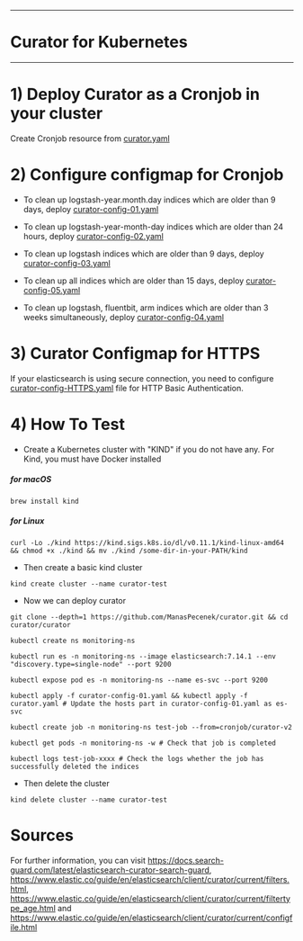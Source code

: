 ------------------------
# Curator for Kubernetes
------------------------

# 1) Deploy Curator as a Cronjob in your cluster

Create Cronjob resource from [curator.yaml](https://github.com/ManasPecenek/curator/blob/main/curator/curator.yaml)

# 2) Configure configmap for Cronjob


* To clean up logstash-year.month.day indices which are older than 9 days, deploy  [curator-config-01.yaml](https://github.com/ManasPecenek/curator/blob/main/curator/curator-config-01.yaml)

* To clean up logstash-year-month-day indices which are older than 24 hours, deploy   [curator-config-02.yaml](https://github.com/ManasPecenek/curator/blob/main/curator/curator-config-02.yaml)

* To clean up logstash indices which are older than 9 days, deploy [curator-config-03.yaml](https://github.com/ManasPecenek/curator/blob/main/curator/curator-config-03.yaml)

* To clean up all indices which are older than 15 days, deploy [curator-config-05.yaml](https://github.com/ManasPecenek/curator/blob/main/curator/curator-config-05.yaml)

* To clean up logstash, fluentbit, arm indices which are older than 3 weeks simultaneously, deploy [curator-config-04.yaml](https://github.com/ManasPecenek/curator/blob/main/curator/curator-config-04.yaml)


# 3) Curator Configmap for HTTPS

If your elasticsearch is using secure connection, you need to configure [curator-config-HTTPS.yaml](https://github.com/ManasPecenek/curator/blob/main/curator/curator-config-HTTPS.yaml) file for HTTP Basic Authentication.

# 4) How To Test

* Create a Kubernetes cluster with "KIND" if you do not have any. For Kind, you must have Docker installed

##### for macOS

`brew install kind `

##### for Linux

`curl -Lo ./kind https://kind.sigs.k8s.io/dl/v0.11.1/kind-linux-amd64 && chmod +x ./kind && mv ./kind /some-dir-in-your-PATH/kind`

* Then create a basic kind cluster

`kind create cluster --name curator-test`

* Now we can deploy curator

`git clone --depth=1 https://github.com/ManasPecenek/curator.git && cd curator/curator`

`kubectl create ns monitoring-ns`

`kubectl run es -n monitoring-ns --image elasticsearch:7.14.1 --env "discovery.type=single-node" --port 9200`

`kubectl expose pod es -n monitoring-ns --name es-svc --port 9200`

`kubectl apply -f curator-config-01.yaml && kubectl apply -f curator.yaml # Update the hosts part in curator-config-01.yaml as es-svc`

`kubectl create job -n monitoring-ns test-job --from=cronjob/curator-v2`

`kubectl get pods -n monitoring-ns -w # Check that job is completed`

`kubectl logs test-job-xxxx # Check the logs whether the job has successfully deleted the indices`

* Then delete the cluster

`kind delete cluster --name curator-test`


# Sources

For further information, you can visit https://docs.search-guard.com/latest/elasticsearch-curator-search-guard, https://www.elastic.co/guide/en/elasticsearch/client/curator/current/filters.html, https://www.elastic.co/guide/en/elasticsearch/client/curator/current/filtertype_age.html and https://www.elastic.co/guide/en/elasticsearch/client/curator/current/configfile.html
